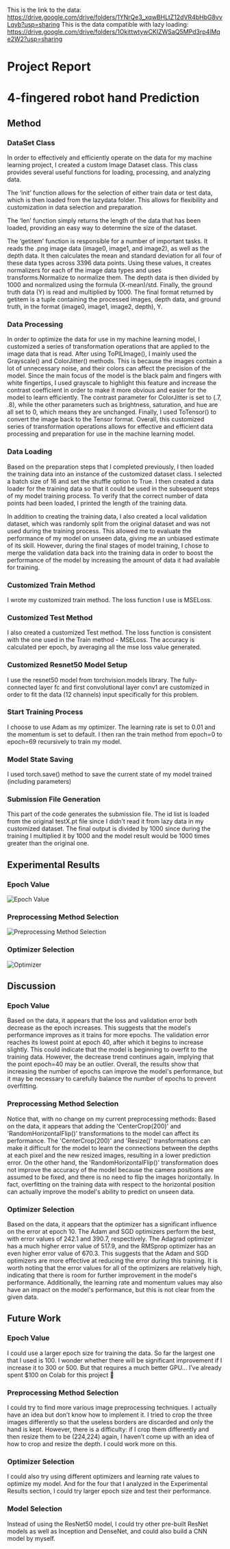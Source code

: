 This is the link to the data:
https://drive.google.com/drive/folders/1YNrQe3_xqwBHLtZ12dVR4bHbG8vvLqyb?usp=sharing
This is the data compatible with lazy loading:
https://drive.google.com/drive/folders/1OkittwtywCKIZWSaQ5MPd3rp4lMqe2W2?usp=sharing

# Project Report
# 4-fingered robot hand Prediction

## Method
### DataSet Class
In order to effectively and efficiently operate on the data for my machine learning project, I created a custom Image Dataset class. This class provides several useful functions for loading, processing, and analyzing data.

The ‘init’ function allows for the selection of either train data or test data, which is then loaded from the lazydata folder. This allows for flexibility and customization in data selection and preparation.

The ‘len’ function simply returns the length of the data that has been loaded, providing an easy way to determine the size of the dataset.

The ‘getitem’ function is responsible for a number of important tasks. It reads the .png image data (image0, image1, and image2), as well as the depth data. It then calculates the mean and standard deviation for all four of these data types across 3396 data points. Using these values, it creates normalizers for each of the image data types and uses transforms.Normalize to normalize them. The depth data is then divided by 1000 and normalized using the formula (X-mean)/std. Finally, the ground truth data (Y) is read and multiplied by 1000. The final format returned by getitem is a tuple containing the processed images, depth data, and ground truth, in the format (image0, image1, image2, depth), Y.

### Data Processing
In order to optimize the data for use in my machine learning model, I customized a series of transformation operations that are applied to the image data that is read. After using ToPILImage(), I mainly used the Grayscale() and ColorJitter() methods. This is because the images contain a lot of unnecessary noise, and their colors can affect the precision of the model. Since the main focus of the model is the black palm and fingers with white fingertips, I used grayscale to highlight this feature and increase the contrast coefficient in order to make it more obvious and easier for the model to learn efficiently. The contrast parameter for ColorJitter is set to (.7, .8), while the other parameters such as brightness, saturation, and hue are all set to 0, which means they are unchanged. Finally, I used ToTensor() to convert the image back to the Tensor format. Overall, this customized series of transformation operations allows for effective and efficient data processing and preparation for use in the machine learning model.

### Data Loading
Based on the preparation steps that I completed previously, I then loaded the training data into an instance of the customized dataset class. I selected a batch size of 16 and set the shuffle option to True. I then created a data loader for the training data so that it could be used in the subsequent steps of my model training process. To verify that the correct number of data points had been loaded, I printed the length of the training data.

In addition to creating the training data, I also created a local validation dataset, which was randomly split from the original dataset and was not used during the training process. This allowed me to evaluate the performance of my model on unseen data, giving me an unbiased estimate of its skill. However, during the final stages of model training, I chose to merge the validation data back into the training data in order to boost the performance of the model by increasing the amount of data it had available for training.

### Customized Train Method
I wrote my customized train method. The loss function I use is MSELoss.

### Customized Test Method
I also created a customized Test method. The loss function is consistent with the one used in the Train method - MSELoss. The accuracy is calculated per epoch, by averaging all the mse loss value generated.

### Customized Resnet50 Model Setup
I use the resnet50 model from torchvision.models library. The fully-connected layer fc and first convolutional layer conv1 are customized in order to fit the data (12 channels) input specifically for this problem.

### Start Training Process
I choose to use Adam as my optimizer. The learning rate is set to 0.01 and the momentum is set to default.
I then ran the train method from epoch=0 to epoch=69 recursively to train my model.

### Model State Saving
I used torch.save() method to save the current state of my model trained (including parameters)

### Submission File Generation
This part of the code generates the submission file. The id list is loaded from the original testX.pt file since I didn’t read it from lazy data in my customized dataset. The final output is divided by 1000 since during the training I multiplied it by 1000 and the model result would be 1000 times greater than the original one.

## Experimental Results
### Epoch Value
![Epoch Value](/imgs/Epoch.png)

### Preprocessing Method Selection
![Preprocessing Method Selection](/imgs/Preprocessing.png)

### Optimizer Selection
![Optimizer](/imgs/Optimizer.png)

## Discussion
### Epoch Value
Based on the data, it appears that the loss and validation error both decrease as the epoch increases. This suggests that the model's performance improves as it trains for more epochs. The validation error reaches its lowest point at epoch 40, after which it begins to increase slightly. This could indicate that the model is beginning to overfit to the training data. However, the decrease trend continues again, implying that the point epoch=40 may be an outlier. Overall, the results show that increasing the number of epochs can improve the model's performance, but it may be necessary to carefully balance the number of epochs to prevent overfitting.

### Preprocessing Method Selection
Notice that, with no change on my current preprocessing methods:
Based on the data, it appears that adding the 'CenterCrop(200)' and 'RandomHorizontalFlip()' transformations to the model can affect its performance. The 'CenterCrop(200)' and 'Resize()' transformations can make it difficult for the model to learn the connections between the depths at each pixel and the new resized images, resulting in a lower prediction error. On the other hand, the 'RandomHorizontalFlip()' transformation does not improve the accuracy of the model because the camera positions are assumed to be fixed, and there is no need to flip the images horizontally. In fact, overfitting on the training data with respect to the horizontal position can actually improve the model's ability to predict on unseen data.

### Optimizer Selection
Based on the data, it appears that the optimizer has a significant influence on the error at epoch 10. The Adam and SGD optimizers perform the best, with error values of 242.1 and 390.7, respectively. The Adagrad optimizer has a much higher error value of 517.9, and the RMSprop optimizer has an even higher error value of 670.3. This suggests that the Adam and SGD optimizers are more effective at reducing the error during this training. It is worth noting that the error values for all of the optimizers are relatively high, indicating that there is room for further improvement in the model's performance. Additionally, the learning rate and momentum values may also have an impact on the model's performance, but this is not clear from the given data.

## Future Work
### Epoch Value
I could use a larger epoch size for training the data. So far the largest one that I used is 100. I wonder whether there will be significant improvement if I increase it to 300 or 500. But that requires a much better GPU… I’ve already spent $100 on Colab for this project 🙁

### Preprocessing Method Selection
I could try to find more various image preprocessing techniques. I actually have an idea but don’t know how to implement it. I tried to crop the three images differently so that the useless borders are discarded and only the hand is kept. However, there is a difficulty: if I crop them differently and then resize them to be (224,224) again, I haven’t come up with an idea of how to crop and resize the depth. I could work more on this.

### Optimizer Selection
I could also try using different optimizers and learning rate values to optimize my model. And for the four that I analyzed in the Experimental Results section, I could try larger epoch size and test their performance.

### Model Selection
Instead of using the ResNet50 model, I could try other pre-built ResNet models as well as Inception and DenseNet, and could also build a CNN model by myself. 
